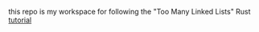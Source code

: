 this repo is my workspace for following the "Too Many Linked Lists" Rust [tutorial](https://github.com/rust-unofficial/too-many-lists)
